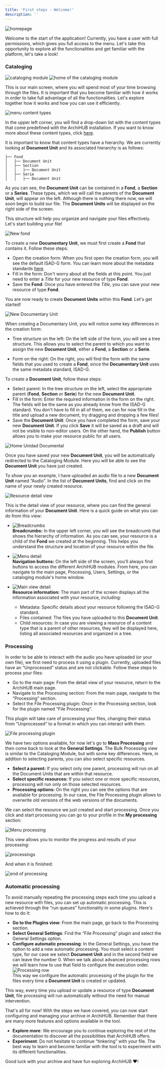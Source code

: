 ```yaml
---
title: 'First steps - Welcome!'
description: ''
---
```


![homepage](/archihub.github.io/imagenes/home.png)

Welcome to the start of the application! Currently, you have a user with full permissions, which gives you full access to the menu. Let's take this opportunity to explore all the functionalities and get familiar with the platform, let's take a look!

### Cataloging

![cataloging module](/archihub.github.io/imagenes/catalogacion.gif)
![home of the cataloging module](/archihub.github.io/imagenes/home_catalogacion.png)

This is our main screen, where you will spend most of your time browsing through the files. It is important that you become familiar with how it works in order to take full advantage of all the functionalities. Let's explore together how it works and how you can use it efficiently.

![menu content types](/archihub.github.io/imagenes/menu_tipos.png)

In the upper left corner, you will find a drop-down list with the content types that come predefined with the ArchiHUB installation. If you want to know more about these content types, click [here](../estandares).

It is important to know that content types have a hierarchy. We are currently looking at __Document Unit__ and its associated hierarchy is as follows:

 ```
├── Fond
│   ├── Document Unit
│   ├── Section
│   │   ├── Document Unit
│   ├── Serie
│   │   ├── Document Unit
 ```

 As you can see, the __Document Unit__ can be contained in a __Fond__, a __Section__ or a __Series__. These types, which we will call the parents of the __Document Unit__, will appear on the left. Although there is nothing there now, we will soon begin to build our file. The __Document Units__ will be displayed on the right side of the screen.

 This structure will help you organize and navigate your files effectively. Let's start building your file!

![New fond](/archihub.github.io/imagenes/new_fondo.gif)

To create a new __Documentary Unit__, we must first create a __Fond__ that contains it. Follow these steps:

- Open the creation form: When you first open the creation form, you will see the default ISAD-G form. You can learn more about the metadata standards [here](../estandares).
- Fill in the form: Don't worry about all the fields at this point. You just need to enter a _Title_ for your new resource of type __Fond__.
- Save the __Fond__: Once you have entered the _Title_, you can save your new resource of type __Fond__.

You are now ready to create __Document Units__ within this __Fond__. Let's get started!

![New Documentary Unit](/archihub.github.io/imagenes/new_unidad.png)

When creating a Documentary Unit, you will notice some key differences in the creation form:

- Tree structure on the left: On the left side of the form, you will see a tree structure. This allows you to select the parent to which you want to assign the new __Document Unit__, either a __Fond__, a __Section__ or a __Serie__.

- Form on the right: On the right, you will find the form with the same fields that you used to create a __Fond__, since the __Documentary Unit__ uses the same metadata standard, ISAD-G.

To create a __Document Unit__, follow these steps:

- Select parent: In the tree structure on the left, select the appropriate parent (__Fond__, __Section__ or __Serie__) for the new __Document Unit__.
- Fill in the form: Enter the required information in the form on the right. The fields will be the same as you already know from the ISAD-G standard. You don't have to fill in all of them, we can for now fill in the title and upload a new document, try dragging and dropping a few files!
- Save the __Document Unit__: Once you have completed the form, save your new __Document Unit__. If you click __Save__ it will be saved as a draft and will not be visible to non-editor users. On the other hand, the __Publish__ button allows you to make your resource public for all users.

![Home Unidad Documental](/archihub.github.io/imagenes/home_unidad.png)

Once you have saved your new __Document Unit__, you will be automatically redirected to the Cataloging Module. Here you will be able to see the __Document Unit__ you have just created.

To show you an example, I have uploaded an audio file to a new __Document Unit__ named “Audio”. In the list of __Document Units__, find and click on the name of your newly created resource.

![Resource detail view](/archihub.github.io/imagenes/detail.png)

This is the detail view of your resource, where you can find the general information of your __Document Unit__. Here is a quick guide on what you can do from this view:

- ![Breadcrumbs](/archihub.github.io/imagenes/miga.png)<br>__Breadcrumbs:__ In the upper left corner, you will see the breadcrumb that shows the hierarchy of information. As you can see, your resource is a child of the __Fond__ we created at the beginning. This helps you understand the structure and location of your resource within the file.

- ![Menu detail](/archihub.github.io/imagenes/menu_detail.png)<br>__Navigation buttons:__ On the left side of the screen, you'll always find buttons to access the different ArchiHUB modules. From here, you can navigate to the main page, Processing, Users, Settings, or the cataloging module's home window.

- ![Main view detail](/archihub.github.io/imagenes/main_detail.png)<br>__Resource information:__ The main part of the screen displays all the information associated with your resource, including:
    - Metadata: Specific details about your resource following the ISAD-G standard.
    - Files contained: The files you have uploaded to this __Document Unit__.
    - Child resources: In case you are viewing a resource of a content type that is a parent of other resources, they will be displayed here, listing all associated resources and organized in a tree.

### Processing

In order to be able to interact with the audio you have uploaded (or your own file), we first need to process it using a plugin. Currently, uploaded files have an “Unprocessed” status and are not clickable. Follow these steps to process your files:

- Go to the main page: From the detail view of your resource, return to the ArchiHUB main page.
- Navigate to the Processing section: From the main page, navigate to the “Processing” section.
- Select the File Processing plugin: Once in the Processing section, look for the plugin named “File Processing”.

This plugin will take care of processing your files, changing their status from “Unprocessed” to a format in which you can interact with them.

![File processing plugin](/archihub.github.io/imagenes/plugin_file.png)

We have two options available, for now let's go to __Mass Processing__ and then come back to look at the __General Settings__. The Bulk Processing view is similar to the Cataloging Module, but with some key differences. Here, in addition to selecting parents, you can also select specific resources.
- __Select a parent:__ If you select only one parent, processing will run on all the Document Units that are within that resource.
- __Select specific resources:__ If you select one or more specific resources, processing will run only on those selected resources.
- __Processing options:__ On the right you can see the options that are available for processing. In our case, the File Processing plugin allows to overwrite old versions of the web versions of the documents.

We can select the resource we just created and start processing. Once you click and start processing you can go to your profile in the __My processing__ section:

![Menu processing](/archihub.github.io/imagenes/menu_procesamientos.png)

This view allows you to monitor the progress and results of your processing:

![processings](/archihub.github.io/imagenes/procesamientos.png)

And when it is finished:

![end of processing](/archihub.github.io/imagenes/fin_procesamiento.png)

### Automatic processing

To avoid manually repeating the processing steps each time you upload a new resource with files, you can set up automatic processing. This is achieved through the “run queues” functionality in some plugins. Here's how to do it:

- __Go to the Plugins view__: From the main page, go back to the Processing section.
- __Select General Settings__: Find the “File Processing” plugin and select the General Settings option.
- __Configure automatic processing__: In the General Settings, you have the option to add a new automatic processing. You must select a content type, for our case we select __Document Unit__ and in the second field we can leave the number 0. When we talk about advanced processing rows we will learn how to use that field to configure the execution order. <br>![Processing row](/archihub.github.io/imagenes/fila_procesamiento.png)<br>This way we configure the automatic processing of the plugin for the files every time a __Document Unit__ is created or updated.

This way, every time you upload or update a resource of type __Document Unit__, file processing will run automatically without the need for manual intervention.

That's all for now! With the steps we have covered, you can now start configuring and managing your archive in ArchiHUB. Remember that there are many more features and options available in the tool.

- __Explore more__: We encourage you to continue exploring the rest of the documentation to discover all the possibilities that ArchiHUB offers.
- __Experiment__: Do not hesitate to continue “tinkering” with your file. The best way to learn and become familiar with the tool is to experiment with its different functionalities.

Good luck with your archive and have fun exploring ArchiHUB ❤️!